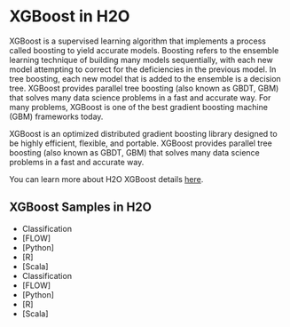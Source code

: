 # XGBoost in H2O #

XGBoost is a supervised learning algorithm that implements a process called boosting to yield accurate models. Boosting refers to the ensemble learning technique of building many models sequentially, with each new model attempting to correct for the deficiencies in the previous model. In tree boosting, each new model that is added to the ensemble is a decision tree. XGBoost provides parallel tree boosting (also known as GBDT, GBM) that solves many data science problems in a fast and accurate way. For many problems, XGBoost is one of the best gradient boosting machine (GBM) frameworks today.

XGBoost is an optimized distributed gradient boosting library designed to be highly efficient, flexible, and portable. XGBoost provides parallel tree boosting (also known as GBDT, GBM) that solves many data science problems in a fast and accurate way.

You can learn more about H2O XGBoost details [here](http://docs.h2o.ai/h2o/latest-stable/h2o-docs/data-science/xgboost.html?highlight=xgboost).

## XGBoost Samples in H2O ##

- Classification
 - [FLOW]
 - [Python]
 - [R]
 - [Scala]
- Classification
 - [FLOW]
 - [Python]
 - [R]
 - [Scala]
 
 
